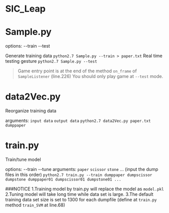 # SIC_Leap

Sample.py
=======================
options:
        --train
        --test

Generate training data
`python2.7 Sample.py --train > paper.txt`
Real time testing gesture
`python2.7 Sample.py --test`

> Game entry point is at the end of the method `on_frame` of `SampleListener` (line.226)
> You should only play game at `--test` mode.

data2Vec.py
========================
Reorganize training data

arguments:
          `input data` `output data` 
`python2.7 data2Vec.py paper.txt dumppaper`

train.py
========================
Train/tune model

options:
        --train
        --tune
arguments:
         `paper` `scissor` `stone` ... (input the dump files in this order)
`python2.7 train.py --train dumppaper dumpscissor dumpstone dumppaper01 dumpscissor01 dumpstone01 ...`

###NOTICE
1.Training model by train.py will replace the model as `model.pkl`
2.Tuning model will take long time while data set is large.
3.The default training data set size is set to 1300 for each dumpfile (define at `train.py` method `train_SVM` at line.68)

